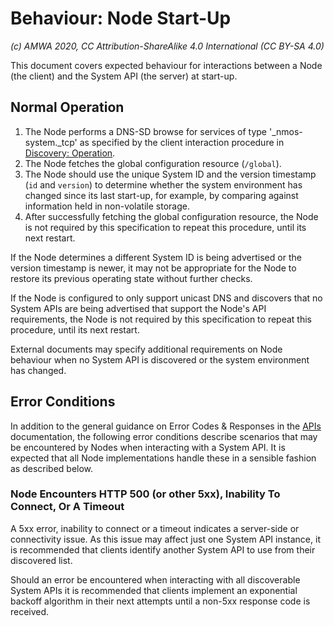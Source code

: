 # Behaviour: Node Start-Up

_(c) AMWA 2020, CC Attribution-ShareAlike 4.0 International (CC BY-SA 4.0)_

This document covers expected behaviour for interactions between a Node (the client) and the System API (the server) at start-up.

## Normal Operation

1. The Node performs a DNS-SD browse for services of type '\_nmos-system.\_tcp' as specified by the client interaction procedure in [Discovery: Operation](3.1.%20Discovery%20-%20Operation.md).
2. The Node fetches the global configuration resource (`/global`).
3. The Node should use the unique System ID and the version timestamp (`id` and `version`) to determine whether the system environment has changed since its last start-up, for example, by comparing against information held in non-volatile storage.
4. After successfully fetching the global configuration resource, the Node is not required by this specification to repeat this procedure, until its next restart.

If the Node determines a different System ID is being advertised or the version timestamp is newer, it may not be appropriate for the Node to restore its previous operating state without further checks.

If the Node is configured to only support unicast DNS and discovers that no System APIs are being advertised that support the Node's API requirements, the Node is not required by this specification to repeat this procedure, until its next restart.

External documents may specify additional requirements on Node behaviour when no System API is discovered or the system environment has changed.

## Error Conditions

In addition to the general guidance on Error Codes & Responses in the [APIs](2.0.%20APIs.md) documentation, the following error conditions describe scenarios that may be encountered by Nodes when interacting with a System API. It is expected that all Node implementations handle these in a sensible fashion as described below.

### Node Encounters HTTP 500 (or other 5xx), Inability To Connect, Or A Timeout

A 5xx error, inability to connect or a timeout indicates a server-side or connectivity issue. As this issue may affect just one System API instance, it is recommended that clients identify another System API to use from their discovered list.

Should an error be encountered when interacting with all discoverable System APIs it is recommended that clients implement an exponential backoff algorithm in their next attempts until a non-5xx response code is received.
